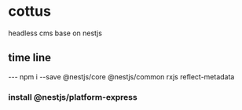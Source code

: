 # cottus
headless cms base on nestjs

## time line
--- npm i --save @nestjs/core @nestjs/common rxjs reflect-metadata
### install @nestjs/platform-express

